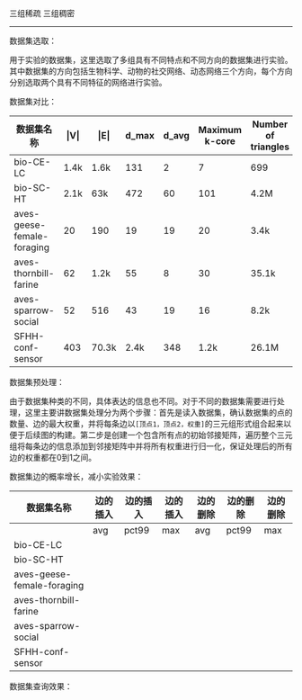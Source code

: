 三组稀疏 三组稠密

---

数据集选取：

用于实验的数据集，这里选取了多组具有不同特点和不同方向的数据集进行实验。其中数据集的方向包括生物科学、动物的社交网络、动态网络三个方向，每个方向分别选取两个具有不同特征的网络进行实验。



数据集对比：

| 数据集名称                 | \|V\| | \|E\| | d_max | d_avg | Maximum k-core | Number of triangles |
| -------------------------- | ----- | ----- | ----- | ----- | -------------- | ------------------- |
| bio-CE-LC                  | 1.4k  | 1.6k  | 131   | 2     | 7              | 699                 |
| bio-SC-HT                  | 2.1k  | 63k   | 472   | 60    | 101            | 4.2M                |
| aves-geese-female-foraging | 20    | 190   | 19    | 19    | 20             | 3.4k                |
| aves-thornbill-farine      | 62    | 1.2k  | 55    | 8     | 30             | 35.1k               |
| aves-sparrow-social        | 52    | 516   | 43    | 19    | 16             | 8.2k                |
| SFHH-conf-sensor           | 403   | 70.3k | 2.4k  | 348   | 1.2k           | 26.1M               |

数据集预处理：

由于数据集种类的不同，具体表达的信息也不同。对于不同的数据集需要进行处理，这里主要讲数据集处理分为两个步骤：首先是读入数据集，确认数据集的点的数量、边的最大权重，并将每条边以`[顶点1，顶点2，权重]`的三元组形式组合起来以便于后续图的构建。第二步是创建一个包含所有点的初始邻接矩阵，遍历整个三元组将每条边的信息添加到邻接矩阵中并将所有权重进行归一化，保证处理后的所有边的权重都在0到1之间。





数据集边的概率增长，减小实验效果：

| 数据集名称                 | 边的插入 | 边的插入 | 边的插入 | 边的删除 | 边的删除 | 边的删除 |
| -------------------------- | -------- | -------- | -------- | -------- | -------- | -------- |
|                            | avg      | pct99    | max      | avg      | pct99    | max      |
| bio-CE-LC                  |          |          |          |          |          |          |
| bio-SC-HT                  |          |          |          |          |          |          |
| aves-geese-female-foraging |          |          |          |          |          |          |
| aves-thornbill-farine      |          |          |          |          |          |          |
| aves-sparrow-social        |          |          |          |          |          |          |
| SFHH-conf-sensor           |          |          |          |          |          |          |



数据集查询效果：